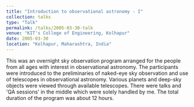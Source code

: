 ```yaml
---
title: "Introduction to observational astronomy - I"
collection: talks
type: "Talk"
permalink: /talks/2005-03-30-talk
venue: "KIT's College of Engineering, Kolhapur"
date: 2005-03-30
location: "Kolhapur, Maharashtra, India"
---
```


This was an overnight sky observation program arranged for the people from all ages with interest in observational astronomy. The participants were introduced to the preliminaries of naked-eye sky observation and use of telescopes in observational astronomy. Various planets and deep-sky objects were viewed through available telescopes. There were talks and 'QA sessions' in the middle which were solely handled by me. The total duration of the program was about 12 hours.


